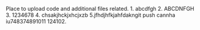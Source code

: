 Place to upload code and additional files related.
1.
abcdfgh
2.
ABCDNFGH
3.
1234678
4.
chsakjhckjxhcjxzb
5.jfhdjhfkjahfdakngit push cannha
iu748374891011
124102.
